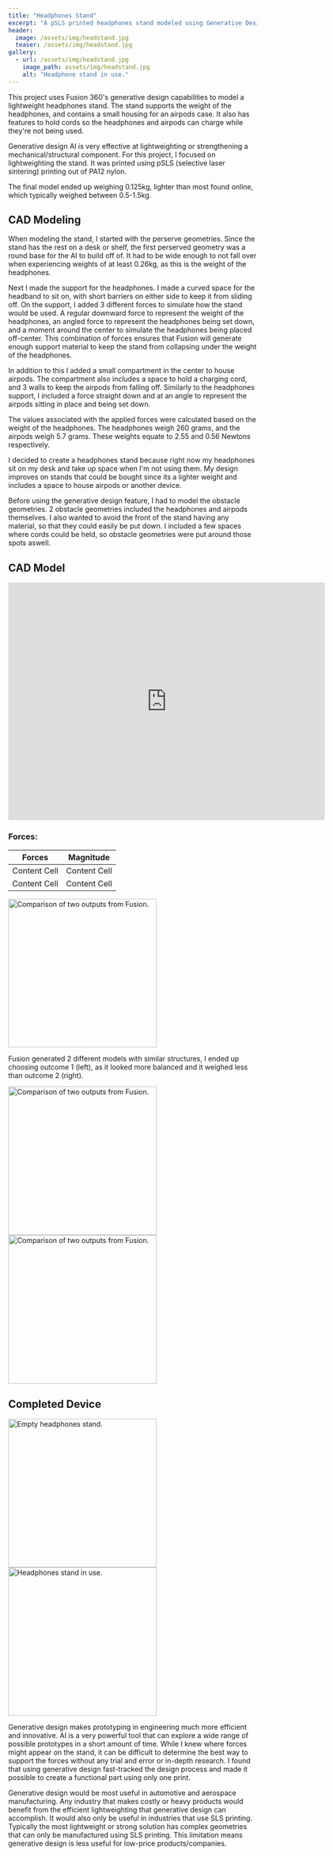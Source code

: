```yaml
---
title: "Headphones Stand"
excerpt: "A pSLS printed headphones stand modeled using Generative Design"
header:
  image: /assets/img/headstand.jpg
  teaser: /assets/img/headstand.jpg
gallery:
  - url: /assets/img/headstand.jpg
    image_path: assets/img/headstand.jpg
    alt: "Headphone stand in use."
---
```


This project uses Fusion 360's generative design capabilities to model a lightweight headphones stand. The stand supports the weight of the headphones, and contains a small housing for an airpods case. It also has features to hold cords so the headphones and airpods can charge while they're not being used.

Generative design AI is very effective at lightweighting or strengthening a mechanical/structural component. For this project, I focused on lightweighting the stand. It was printed using pSLS (selective laser sintering) printing out of PA12 nylon.

The final model ended up weighing 0.125kg, lighter than most found online, which typically weighed between 0.5-1.5kg. 

## CAD Modeling
When modeling the stand, I started with the perserve geometries. Since the stand has the rest on a desk or shelf, the first perserved geometry was a round base for the AI to build off of. It had to be wide enough to not fall over when experiencing weights of at least 0.26kg, as this is the weight of the headphones. 

Next I made the support for the headphones. I made a curved space for the headband to sit on, with short barriers on either side to keep it from sliding off. On the support, I added 3 different forces to simulate how the stand would be used. A regular downward force to represent the weight of the headphones, an angled force to represent the headphones being set down, and a moment around the center to simulate the headphones being placed off-center. This combination of forces ensures that Fusion will generate enough support material to keep the stand from collapsing under the weight of the headphones.

In addition to this I added a small compartment in the center to house airpods. The compartment also includes a space to hold a charging cord, and 3 walls to keep the airpods from falling off. Similarly to the headphones support, I included a force straight down and at an angle to represent the airpods sitting in place and being set down.

The values associated with the applied forces were calculated based on the weight of the headphones. The headphones weigh 260 grams, and the airpods weigh 5.7 grams. These weights equate to 2.55 and 0.56 Newtons respectively.

I decided to create a headphones stand because right now my headphones sit on my desk and take up space when I'm not using them. My design improves on stands that could be bought since its a lighter weight and includes a space to house airpods or another device.

Before using the generative design feature, I had to model the obstacle geometries. 2 obstacle geometries included the headphones and airpods themselves. I also wanted to avoid the front of the stand having any material, so that they could easily be put down. I included a few spaces where cords could be held, so obstacle geometries were put around those spots aswell.


## CAD Model

<iframe src="https://vanderbilt643.autodesk360.com/shares/public/SH286ddQT78850c0d8a42ead5485cddb6fec?mode=embed" width="640" height="480" allowfullscreen="true" webkitallowfullscreen="true" mozallowfullscreen="true"  frameborder="0"></iframe>

### Forces:

| Forces  | Magnitude |
| ------------- | ------------- |
| Content Cell  | Content Cell  |
| Content Cell  | Content Cell  |

<img src="/assets/img/comparisonside.png" alt="Comparison of two outputs from Fusion." style="width:300px;"/>

Fusion generated 2 different models with similar structures, I ended up choosing outcome 1 (left), as it looked more balanced and it weighed less than outcome 2 (right).

<img src="/assets/img/comparisonside.png" alt="Comparison of two outputs from Fusion." style="width:300px;"/> 
<img src="/assets/img/comparisonfront.png" alt="Comparison of two outputs from Fusion." style="width:300px;"/>

## Completed Device
<img src="/assets/img/standempty.jpg" alt="Empty headphones stand." style="width:300px;"/>

<img src="/assets/img/standside.jpg" alt="Headphones stand in use." style="width:300px;"/>

Generative design makes prototyping in engineering much more efficient and innovative. AI is a very powerful tool that can explore a wide range of possible prototypes in a short amount of time. While I knew where forces might appear on the stand, it can be difficult to determine the best way to support the forces without any trial and error or in-depth research. I found that using generative design fast-tracked the design process and made it possible to create a functional part using only one print.

Generative design would be most useful in automotive and aerospace manufacturing. Any industry that makes costly or heavy products would benefit from the efficient lightweighting that generative design can accomplish. It would also only be useful in industries that use SLS printing. Typically the most lightweight or strong solution has complex geometries that can only be manufactured using SLS printing. This limitation means generative design is less useful for low-price products/companies. 

